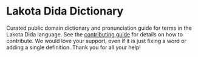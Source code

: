 
# Lakota Dida Dictionary

Curated public domain dictionary and pronunciation guide for terms in the Lakota Dida language. See the [contributing guide](https://github.com/drumworkteam/term/blob/make/.github/contributing.md) for details on how to contribute. We would love your support, even if it is just fixing a word or adding a single definition. Thank you for all your help!